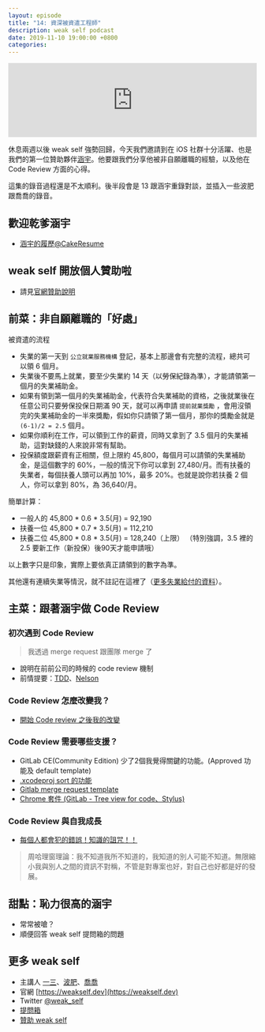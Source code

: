 ```yaml
---
layout: episode
title: "14: 資深被資遣工程師"
description: weak self podcast
date: 2019-11-10 19:00:00 +0800
categories: 
---
```

<iframe src="https://www.listennotes.com/embedded/e/563f507d3e904187a87086a46313be83/" width="100%" style="width: 1px; min-width: 100%;" frameborder="0" scrolling="no"></iframe>

休息兩週以後 weak self 強勢回歸，今天我們邀請到在 iOS 社群十分活躍、也是我們的第一位贊助夥伴[涵宇](https://twitter.com/@rollr76518)。他要跟我們分享他被非自願離職的經驗，以及他在 Code Review 方面的心得。

這集的錄音過程還是不太順利。後半段會是 13 跟涵宇重錄對談，並插入一些波肥跟喬喬的錄音。

## 歡迎乾爹涵宇

* [涵宇的履歷@CakeResume](https://www.cakeresume.com/s--K9rTytRLZu_Ok46ZuOr1ZA--/rollr76518)

## weak self 開放個人贊助啦

* 請見[官網贊助說明](https://weakself.dev/#贊助)

## 前菜：非自願離職的「好處」

被資遣的流程

* 失業的第一天到 `公立就業服務機構` 登記，基本上那邊會有完整的流程，總共可以領 6 個月。
* 失業後不要馬上就業，要至少失業約 14 天（以勞保紀錄為準），才能請領第一個月的失業補助金。
* 如果有領到第一個月的失業補助金，代表符合失業補助的資格，之後就業後在任意公司只要勞保投保日期滿 90 天，就可以再申請 `提前就業獎勵` ，會用沒領完的失業補助金的一半來獎勵，假如你只請領了第一個月，那你的獎勵金就是 `(6-1)/2 = 2.5` 個月。
* 如果你順利在工作，可以領到工作的薪資，同時又拿到了 3.5 個月的失業補助，這對缺錢的人來說非常有幫助。
* 投保額度跟薪資有正相關，但上限約 45,800，每個月可以請領的失業補助金，是這個數字的 60%，一般的情況下你可以拿到 27,480/月。而有扶養的失業者，每個扶養人頭可以再加 10%，最多 20%。也就是說你若扶養 2 個人，你可以拿到 80%，為 36,640/月。

簡單計算：

* 一般人的 45,800 * 0.6 * 3.5(月) = 92,190
* 扶養一位 45,800 * 0.7 * 3.5(月) = 112,210
* 扶養二位 45,800 * 0.8 * 3.5(月) = 128,240（上限）
（特別強調，3.5 裡的 2.5 要新工作（新投保）後90天才能申請哦）

以上數字只是印象，實際上要依真正請領到的數字為準。

其他還有連續失業等情況，就不註記在這裡了（[更多失業給付的資料](https://www.mol.gov.tw/topic/3075/6065/19561/)）。

## 主菜：跟著涵宇做 Code Review

### 初次遇到 Code Review

> 我透過 merge request 跟團隊 merge 了

* 說明在前前公司的時候的 code review 機制
* 前情提要：[TDD](https://weakself.dev/episodes/5)、[Nelson](https://weakself.dev/episodes/4)

### Code Review 怎麼改變我？

* [開始 Code review 之後我的改變](https://medium.com/@rollr76518/%E9%96%8B%E5%A7%8B-code-review-%E4%B9%8B%E5%BE%8C%E6%88%91%E7%9A%84%E6%94%B9%E8%AE%8A-1e01a7eacf5b)

### Code Review 需要哪些支援？

* GitLab CE(Community Edition) 少了2個我覺得關鍵的功能。(Approved 功能及 default template)
* [.xcodeproj sort 的功能](http://nelson.logdown.com/posts/2014/01/27/easy-version-control-mechanism-for-xcode-projects)
* [Gitlab merge request template](https://docs.gitlab.com/ee/user/project/description_templates.html#creating-merge-request-templates)
* [Chrome 套件 (GitLab - Tree view for code、Stylus)](https://chrome.google.com/webstore/detail/gitlab-tree-view-for-code/pijacafkghdlolapcjpmiodgbnpinicn?hl=en)

### Code Review 與自我成長

* [每個人都會犯的錯誤！知識的詛咒！！](https://www.youtube.com/watch?v=pFDRvya23us)
> 周哈理窗理論：我不知道我所不知道的，我知道的別人可能不知道。無限縮小我與別人之間的資訊不對稱，不管是對專案也好，對自己也好都是好的發展。

## 甜點：恥力很高的涵宇

* 常常被嗆？
* 順便回答 weak self 提問箱的問題

## 更多 weak self

* 主講人 [一三](https://twitter.com/@ethanhuang13)、[波肥](https://twitter.com/@PofatTseng)、[喬喬](https://twitter.com/@joe_trash_talk)
* 官網 [https://weakself.dev](https://weakself.dev)
* Twitter [@weak_self](https://twitter.com/weak_self)
* [提問箱](https://peing.net/zh-TW/weak_self)
* [贊助 weak self](https://weakself.dev/#贊助)